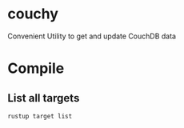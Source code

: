 # couchy
Convenient Utility to get and update CouchDB data 

# Compile 
## List all targets
```
rustup target list
```
